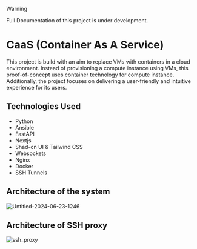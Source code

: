 > [!WARNING]
> Full Documentation of this project is under development.

# CaaS (Container As A Service)

This project is build with an aim to replace VMs with containers in a cloud environment. Instead of provisioning a compute instance using VMs, this proof-of-concept uses container technology for compute instance. Additionally, the project focuses on delivering a user-friendly and intuitive experience for its users.

## Technologies Used

- Python
- Ansible
- FastAPI
- Nextjs
- Shad-cn UI & Tailwind CSS
- Websockets
- Nginx
- Docker
- SSH Tunnels

## Architecture of the system
![Untitled-2024-06-23-1246](https://github.com/user-attachments/assets/7625c1f4-296d-4974-a252-89c482c26b7c)

## Architecture of SSH proxy
![ssh_proxy](https://github.com/user-attachments/assets/8c7439b9-82a9-47b8-8314-cab763b938a8)


